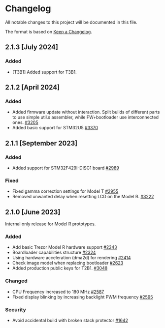 # Changelog

All notable changes to this project will be documented in this file.

The format is based on [Keep a Changelog](https://keepachangelog.com/en/1.0.0/).

## 2.1.3 [July 2024]

### Added
- [T3B1] Added support for T3B1.


## 2.1.2 [April 2024]

### Added
- Added firmware update without interaction.
  Split builds of different parts to use simple util.s assembler, while FW+bootloader use interconnected ones.  [#3205]
- Added basic support for STM32U5  [#3370]


## 2.1.1 [September 2023]

### Added
- Added support for STM32F429I-DISC1 board  [#2989]

### Fixed
- Fixed gamma correction settings for Model T  [#2955]
- Removed unwanted delay when resetting LCD on the Model R.  [#3222]


## 2.1.0 [June 2023]

Internal only release for Model R prototypes.

### Added
- Add basic Trezor Model R hardware support  [#2243]
- Boardloader capabilities structure  [#2324]
- Using hardware acceleration (dma2d) for rendering  [#2414]
- Check image model when replacing bootloader  [#2623]
- Added production public keys for T2B1.  [#3048]

### Changed
- CPU Frequency increased to 180 MHz  [#2587]
- Fixed display blinking by increasing backlight PWM frequency  [#2595]

### Security
- Avoid accidental build with broken stack protector  [#1642]


[#1642]: https://github.com/trezor/trezor-firmware/pull/1642
[#2243]: https://github.com/trezor/trezor-firmware/pull/2243
[#2324]: https://github.com/trezor/trezor-firmware/pull/2324
[#2414]: https://github.com/trezor/trezor-firmware/pull/2414
[#2587]: https://github.com/trezor/trezor-firmware/pull/2587
[#2595]: https://github.com/trezor/trezor-firmware/pull/2595
[#2623]: https://github.com/trezor/trezor-firmware/pull/2623
[#2955]: https://github.com/trezor/trezor-firmware/pull/2955
[#2989]: https://github.com/trezor/trezor-firmware/pull/2989
[#3048]: https://github.com/trezor/trezor-firmware/pull/3048
[#3205]: https://github.com/trezor/trezor-firmware/pull/3205
[#3222]: https://github.com/trezor/trezor-firmware/pull/3222
[#3370]: https://github.com/trezor/trezor-firmware/pull/3370

